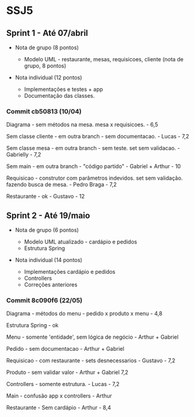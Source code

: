 # SSJ5

## Sprint 1 - Até 07/abril
  - Nota de grupo (8 pontos)
    - Modelo UML - restaurante, mesas, requisicoes, cliente (nota de grupo, 8 pontos)
	
  - Nota individual (12 pontos)
    - Implementações e testes + app
    - Documentação das classes.

### Commit	cb50813 (10/04)

Diagrama - sem métodos na mesa. mesa x requisicoes. - 6,5

Sem classe cliente - em outra branch - sem documentacao. - Lucas - 7,2

Sem classe mesa - em outra branch - sem teste. set sem validacao. - Gabrielly - 7,2

Sem main - em outra branch - "código partido" -  Gabriel + Arthur - 10 

Requisicao - construtor com parâmetros indevidos. set sem validação. fazendo busca de mesa. - Pedro Braga - 7,2

Restaurante - ok - Gustavo - 12

## Sprint 2 - Até 19/maio
  - Nota de grupo (6 pontos)
    - Modelo UML atualizado - cardápio e pedidos
	- Estrutura Spring
  
  - Nota individual (14 pontos)	
    - Implementações cardápio e pedidos
    - Controllers
    - Correções anteriores

### Commit 	8c090f6 (22/05)

Diagrama - métodos do menu - pedido x produto x menu - 4,8

Estrutura Spring - ok 

Menu - somente 'entidade', sem lógica de negócio - Arthur + Gabriel

Pedido - sem documentacao - Arthur  + Gabriel

Requisicao - com restaurante - sets desnecessarios - Gustavo - 7,2

Produto - sem validar valor - Arthur + Gabriel 7,2

Controllers - somente estrutura. - Lucas - 7,2

Main - confusão app x controllers - Arthur 

Restaurante - Sem cardápio - Arthur - 8,4